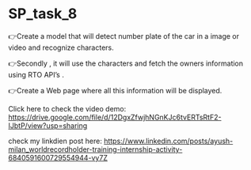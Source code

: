 # SP_task_8


👉Create a model that will detect number plate of the car in a image or video and recognize characters.

👉Secondly , it will use the characters and fetch the owners information using RTO API’s .

👉Create a Web page where all this information will be displayed.

Click here to check the video demo: https://drive.google.com/file/d/12DgxZfwjhNGnKJc6tvERTsRtF2-IJbtP/view?usp=sharing

check my linkdien post here: https://www.linkedin.com/posts/ayush-milan_worldrecordholder-training-internship-activity-6840591600729554944-vy7Z
